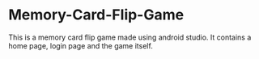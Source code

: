 # Memory-Card-Flip-Game
This is a memory card flip game made using android studio. It contains a home page, login page and the game itself.
